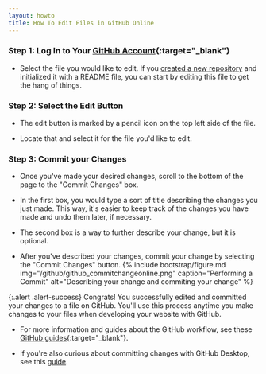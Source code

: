 ```yaml
---
layout: howto
title: How To Edit Files in GitHub Online
---
```


### Step 1: Log In to Your [GitHub Account](https://github.com/){:target="_blank"}

- Select the file you would like to edit. If you [created a new repository](setupgithubrepo.html.) and initialized it with a README file, you can start by editing this file to get the hang of things.

### Step 2: Select the Edit Button

- The edit button is marked by a pencil icon on the top left side of the file.

- Locate that and select it for the file you'd like to edit.

### Step 3: Commit your Changes

- Once you've made your desired changes, scroll to the bottom of the page to the "Commit Changes" box.

- In the first box, you would type a sort of title describing the changes you just made. This way, it's easier to keep track of the changes you have made and undo them later, if necessary.

- The second box is a way to further describe your change, but it is optional.

- After you've described your changes, commit your change by selecting the "Commit Changes" button.
{% include bootstrap/figure.md img="/github/github_commitchangeonline.png" caption="Performing a Commit" alt="Describing your change and commiting your change" %}

{:.alert .alert-success}
Congrats! You successfully edited and committed your changes to a file on GitHub. You'll use this process anytime you make changes to your files when developing your website with GitHub.

- For more information and guides about the GitHub workflow, see these [GitHub guides](https://help.github.com/en/desktop/contributing-to-projects){:target="_blank"}.

- If you're also curious about committing changes with GitHub Desktop, see this [guide](pushpullchanges.html).